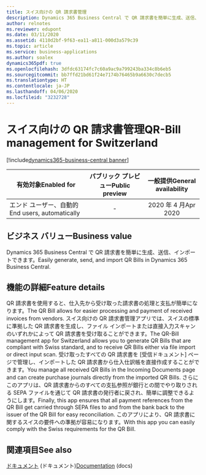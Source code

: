 ```yaml
---
title: スイス向けの QR 請求書管理
description: Dynamics 365 Business Central で QR 請求書を簡単に生成、送信、インポートできます。
author: relnotes
ms.reviewer: edupont
ms.date: 03/11/2020
ms.assetid: 4110d2bf-9f63-ea11-a811-000d3a579c39
ms.topic: article
ms.service: business-applications
ms.author: soalex
dynamics365pdf: true
ms.openlocfilehash: 3dfdc63174fc7c60a9ac9a799243ba334c8b6eb5
ms.sourcegitcommit: bb7ffd21bd61f24e7174b76465b9a6630c7decb5
ms.translationtype: HT
ms.contentlocale: ja-JP
ms.lasthandoff: 04/06/2020
ms.locfileid: "3232728"
---
```

# <a name="qr-bill-management-for-switzerland"></a><span data-ttu-id="06056-103">スイス向けの QR 請求書管理</span><span class="sxs-lookup"><span data-stu-id="06056-103">QR-Bill management for Switzerland</span></span>
[!include[dynamics365-business-central banner](../includes/dynamics365-business-central.md)]

| <span data-ttu-id="06056-104">有効対象</span><span class="sxs-lookup"><span data-stu-id="06056-104">Enabled for</span></span>    |  <span data-ttu-id="06056-105">パブリック プレビュー</span><span class="sxs-lookup"><span data-stu-id="06056-105">Public preview</span></span> | <span data-ttu-id="06056-106">一般提供</span><span class="sxs-lookup"><span data-stu-id="06056-106">General availability</span></span> | 
| ---------- | :----------: |:----------: |
|<span data-ttu-id="06056-107">エンド ユーザー、自動的</span><span class="sxs-lookup"><span data-stu-id="06056-107">End users, automatically</span></span>|-| <span data-ttu-id="06056-108">2020 年 4 月</span><span class="sxs-lookup"><span data-stu-id="06056-108">Apr 2020</span></span>|


## <a name="business-value"></a><span data-ttu-id="06056-109">ビジネス バリュー</span><span class="sxs-lookup"><span data-stu-id="06056-109">Business value</span></span>
<!-- bv start -->
<span data-ttu-id="06056-110">Dynamics 365 Business Central で QR 請求書を簡単に生成、送信、インポートできます。</span><span class="sxs-lookup"><span data-stu-id="06056-110">Easily generate, send, and import QR Bills in Dynamics 365 Business Central.</span></span>
<!-- bv end -->



## <a name="feature-details"></a><span data-ttu-id="06056-111">機能の詳細</span><span class="sxs-lookup"><span data-stu-id="06056-111">Feature details</span></span>
<!--feature detail start -->
<span data-ttu-id="06056-112">QR 請求書を使用すると、仕入先から受け取った請求書の処理と支払が簡単になります。</span><span class="sxs-lookup"><span data-stu-id="06056-112">The QR Bill allows for easier processing and payment of received invoices from vendors.</span></span> <span data-ttu-id="06056-113">スイス向けの QR 請求書管理アプリでは、スイスの標準に準拠した QR 請求書を生成し、ファイル インポートまたは直接入力スキャンのいずれかによって QR 請求書を受け取ることができます。</span><span class="sxs-lookup"><span data-stu-id="06056-113">The QR-Bill management app for Switzerland allows you to generate QR Bills that are compliant with Swiss standard, and to receive QR Bills either via file import or direct input scan.</span></span> <span data-ttu-id="06056-114">受け取ったすべての QR 請求書を [受信ドキュメント] ページで管理し、インポートした QR 請求書から仕入仕訳帳を直接作成することができます。</span><span class="sxs-lookup"><span data-stu-id="06056-114">You manage all received QR Bills in the Incoming Documents page and can create purchase journals directly from the imported QR Bills.</span></span> <span data-ttu-id="06056-115">さらにこのアプリは、QR 請求書からのすべての支払参照が銀行との間でやり取りされる SEPA ファイルを通じて QR 請求書の発行者に戻され、簡単に調整できるようにします。</span><span class="sxs-lookup"><span data-stu-id="06056-115">Finally, this app ensures that all payment references from the QR Bill get carried through SEPA files to and from the bank back to the issuer of the QR Bill for easy reconciliation.</span></span> <span data-ttu-id="06056-116">このアプリにより、QR 請求書に関するスイスの要件への準拠が容易になります。</span><span class="sxs-lookup"><span data-stu-id="06056-116">With this app you can easily comply with the Swiss requirements for the QR Bill.</span></span>  
<!--feature detail end -->










## <a name="see-also"></a><span data-ttu-id="06056-117">関連項目</span><span class="sxs-lookup"><span data-stu-id="06056-117">See also</span></span>


<!--docs start-->
<span data-ttu-id="06056-118">[ドキュメント](https://go.microsoft.com/fwlink/?linkid=2115702) (ドキュメント)</span><span class="sxs-lookup"><span data-stu-id="06056-118">[Documentation](https://go.microsoft.com/fwlink/?linkid=2115702) (docs)</span></span>
<!--docs end-->

